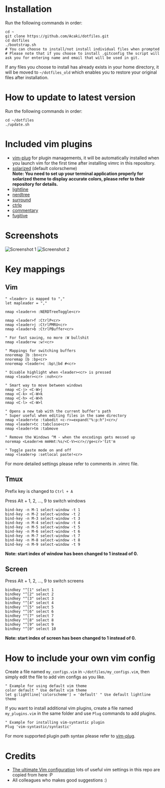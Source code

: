 # Installation
Run the following commands in order:  

    cd ~
    git clone https://github.com/Acaki/dotfiles.git
    cd dotfiles
    ./bootstrap.sh
    # You can choose to install/not install individual files when prompted
    # Please note that if you choose to install .gitconfig the script will ask you for entering name and email that will be used in git.
    
If any files you choose to install has already exists in your home directory, it will be moved to `~/dotfiles_old` which enables you to restore your original files after installation.

# How to update to latest version
Run the following commands in order:  

    cd ~/dotfiles
    ./update.sh

# Included vim plugins
* [vim-plug](https://github.com/junegunn/vim-plug) for plugin managements, it will be automatically installed when you launch vim for the first time after installing vimrc in this repository.
* [solarized](https://github.com/altercation/vim-colors-solarized) (default colorscheme)  
**Note: You need to set up your terminal application properly for solarized theme to display accurate colors, please refer to their repository for details.**
* [lightline](https://github.com/itchyny/lightline.vim)
* [nerdtree](https://github.com/scrooloose/nerdtree)
* [surround](https://github.com/tpope/vim-surround)
* [ctrlp](https://github.com/ctrlpvim/ctrlp.vim)
* [commentary](https://github.com/tpope/vim-commentary)
* [fugitive](https://github.com/tpope/vim-fugitive)

# Screenshots
![Screenshot 1](http://i.imgur.com/S1G3hiX.png)
![Screenshot 2](http://i.imgur.com/cjCCupg.png)

# Key mappings
## Vim

    " <leader> is mapped to ","
    let mapleader = ","
    
    nmap <leader>n :NERDTreeToggle<cr>
    
    nmap <leader>f :CtrlP<cr>
    nmap <leader>j :CtrlPMRU<cr>
    nmap <leader>b :CtrlPBuffer<cr>

    " For fast saving, no more :W bullshit
    nmap <leader>w :w!<cr>
    
    " Mappings for switching buffers
    nnoremap ]b :bn<cr>
    nnoremap [b :bp<cr>
    nnoremap <leader>c :bp\|bd #<cr>

    " Disable highlight when <leader><cr> is pressed
    nmap <leader><cr> :noh<cr>

    " Smart way to move between windows
    nmap <C-j> <C-W>j
    nmap <C-k> <C-W>k
    nmap <C-h> <C-W>h
    nmap <C-l> <C-W>l

    " Opens a new tab with the current buffer's path
    " Super useful when editing files in the same directory
    nmap <leader>te :tabedit <c-r>=expand("%:p:h")<cr>/
    nmap <leader>tc :tabclose<cr>
    nmap <leader>tm :tabmove

    " Remove the Windows ^M - when the encodings gets messed up
    noremap <Leader>m mmHmt:%s/<C-V><cr>//ge<cr>'tzt'm

    " Toggle paste mode on and off
    nmap <leader>p :setlocal paste!<cr>

For more detailed settings please refer to comments in .vimrc file.  
  
## Tmux
Prefix key is changed to `Ctrl + A`

Press Alt + 1, 2, ..., 9 to switch windows

    bind-key -n M-1 select-window -t 1
    bind-key -n M-2 select-window -t 2
    bind-key -n M-3 select-window -t 3
    bind-key -n M-4 select-window -t 4
    bind-key -n M-5 select-window -t 5
    bind-key -n M-6 select-window -t 6
    bind-key -n M-7 select-window -t 7
    bind-key -n M-8 select-window -t 8
    bind-key -n M-9 select-window -t 9
    
**Note: start index of window has been changed to 1 instead of 0.**
## Screen
Press Alt + 1, 2, ..., 9 to switch screens

    bindkey "^[1" select 1
    bindkey "^[2" select 2
    bindkey "^[3" select 3
    bindkey "^[4" select 4
    bindkey "^[5" select 5
    bindkey "^[6" select 6
    bindkey "^[7" select 7
    bindkey "^[8" select 8
    bindkey "^[9" select 9
    bindkey "^[0" select 10

**Note: start index of screen has been changed to 1 instead of 0.**
# How to include your own vim config
Create a file named `my_configs.vim` in `~/dotfiles/my_configs.vim`, then simply edit the file to add vim configs as you like.  

    " Example for using default vim theme
    color default " Use default vim theme
    let g:lightline['colorscheme'] = 'default' " Use default lightline theme
    
If you want to install additional vim plugins, create a file named `my_plugins.vim` in the same folder and use `Plug` commands to add plugins.  

    " Example for installing vim-syntastic plugin
    Plug 'vim-syntastic/syntastic'

For more supported plugin path syntax please refer to [vim-plug](https://github.com/junegunn/vim-plug).

# Credits
+ [The ultimate Vim configuration](https://github.com/amix/vimrc) lots of useful vim settings in this repo are copied from here :P  
+ All colleagues who makes good suggestions :)
